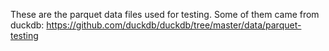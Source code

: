 These are the parquet data files used for testing. Some of them came from duckdb: https://github.com/duckdb/duckdb/tree/master/data/parquet-testing